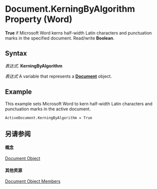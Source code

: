 
# Document.KerningByAlgorithm Property (Word)

 **True** if Microsoft Word kerns half-width Latin characters and punctuation marks in the specified document. Read/write **Boolean**.


## Syntax

 _表达式_. **KerningByAlgorithm**

 _表达式_ A variable that represents a **[Document](8d83487a-2345-a036-a916-971c9db5b7fb.md)** object.


## Example

This example sets Microsoft Word to kern half-width Latin characters and punctuation marks in the active document.


```
ActiveDocument.KerningByAlgorithm = True
```


## 另请参阅


#### 概念


[Document Object](8d83487a-2345-a036-a916-971c9db5b7fb.md)
#### 其他资源


[Document Object Members](http://msdn.microsoft.com/library/fc9ab457-0888-f917-3d52-387168ac23b9%28Office.15%29.aspx)